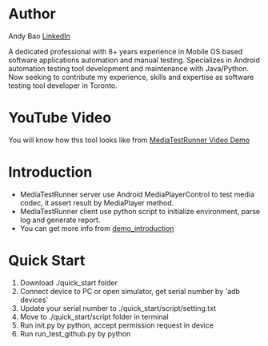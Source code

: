 # Author
Andy Bao [LinkedIn](https://ca.linkedin.com/in/baowenyu)

A dedicated professional with 8+ years experience in Mobile OS based software applications automation and manual testing. Specializes in Android automation testing tool development and maintenance with Java/Python. Now seeking to contribute my experience, skills and expertise as software testing tool developer in Toronto.

# YouTube Video
You will know how this tool looks like from [MediaTestRunner Video Demo](https://youtu.be/GQjkDOOLegE)

# Introduction
- MediaTestRunner server use Android MediaPlayerControl to test media codec, it assert result by MediaPlayer method.
- MediaTestRunner client use python script to initialize environment, parse log and generate report.
- You can get more info from [demo_introduction](./quick_start/demo_introduction.pdf)

# Quick Start
1. Download ./quick_start folder
2. Connect device to PC or open simulator, get serial number by 'adb devices'
3. Update your serial number to ./quick_start/script/setting.txt
4. Move to ./quick_start/script folder in terminal
5. Run init.py by python, accept permission request in device
6. Run run_test_github.py by python
